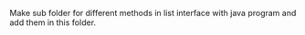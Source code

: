 Make sub folder for different methods in list interface with java program and add them in this folder.
